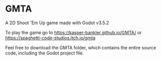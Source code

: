 # GMTA
A 2D Shoot 'Em Up game made with Godot v3.5.2

To play the game go to https://kasper-bankler.github.io/GMTA/ or https://spaghetti-code-studios.itch.io/gmta

Feel free to download the GMTA folder, which contains the entire source code, including the Godot project file.
